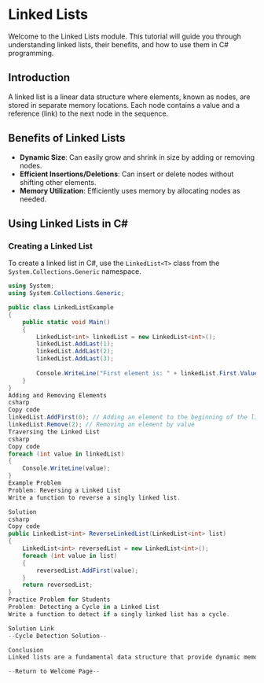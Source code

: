 # Linked Lists

Welcome to the Linked Lists module. This tutorial will guide you through understanding linked lists, their benefits, and how to use them in C# programming.

## Introduction
A linked list is a linear data structure where elements, known as nodes, are stored in separate memory locations. Each node contains a value and a reference (link) to the next node in the sequence.

## Benefits of Linked Lists
- **Dynamic Size**: Can easily grow and shrink in size by adding or removing nodes.
- **Efficient Insertions/Deletions**: Can insert or delete nodes without shifting other elements.
- **Memory Utilization**: Efficiently uses memory by allocating nodes as needed.

## Using Linked Lists in C#

### Creating a Linked List
To create a linked list in C#, use the `LinkedList<T>` class from the `System.Collections.Generic` namespace.
```csharp
using System;
using System.Collections.Generic;

public class LinkedListExample
{
    public static void Main()
    {
        LinkedList<int> linkedList = new LinkedList<int>();
        linkedList.AddLast(1);
        linkedList.AddLast(2);
        linkedList.AddLast(3);
        
        Console.WriteLine("First element is: " + linkedList.First.Value);
    }
}
Adding and Removing Elements
csharp
Copy code
linkedList.AddFirst(0); // Adding an element to the beginning of the list
linkedList.Remove(2); // Removing an element by value
Traversing the Linked List
csharp
Copy code
foreach (int value in linkedList)
{
    Console.WriteLine(value);
}
Example Problem
Problem: Reversing a Linked List
Write a function to reverse a singly linked list.

Solution
csharp
Copy code
public LinkedList<int> ReverseLinkedList(LinkedList<int> list)
{
    LinkedList<int> reversedList = new LinkedList<int>();
    foreach (int value in list)
    {
        reversedList.AddFirst(value);
    }
    return reversedList;
}
Practice Problem for Students
Problem: Detecting a Cycle in a Linked List
Write a function to detect if a singly linked list has a cycle.

Solution Link
--Cycle Detection Solution--

Conclusion
Linked lists are a fundamental data structure that provide dynamic memory allocation and efficient insertions/deletions. Practice using linked lists to deepen your understanding and improve your problem-solving skills.

--Return to Welcome Page--